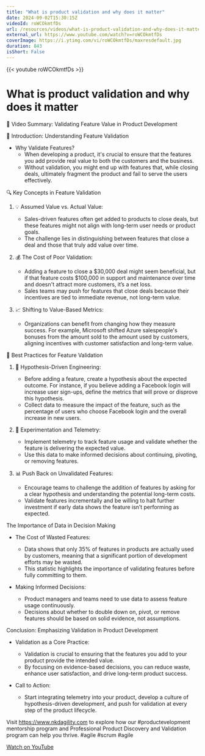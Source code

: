 ```yaml
---
title: "What is product validation and why does it matter"
date: 2024-09-02T15:30:15Z
videoId: roWCOkmtfDs
url: /resources/videos/what-is-product-validation-and-why-does-it-matter
external_url: https://www.youtube.com/watch?v=roWCOkmtfDs
coverImage: https://i.ytimg.com/vi/roWCOkmtfDs/maxresdefault.jpg
duration: 843
isShort: False
---
```


{{< youtube roWCOkmtfDs >}}

# What is product validation and why does it matter

🎯 Video Summary: Validating Feature Value in Product Development

📘 Introduction: Understanding Feature Validation

- Why Validate Features?
  - When developing a product, it's crucial to ensure that the features you add provide real value to both the customers and the business.
  - Without validation, you might end up with features that, while closing deals, ultimately fragment the product and fail to serve the users effectively.

🔍 Key Concepts in Feature Validation

1. 💡 Assumed Value vs. Actual Value:

   - Sales-driven features often get added to products to close deals, but these features might not align with long-term user needs or product goals.
   - The challenge lies in distinguishing between features that close a deal and those that truly add value over time.

2. 💰 The Cost of Poor Validation:

   - Adding a feature to close a $30,000 deal might seem beneficial, but if that feature costs $100,000 in support and maintenance over time and doesn't attract more customers, it’s a net loss.
   - Sales teams may push for features that close deals because their incentives are tied to immediate revenue, not long-term value.

3. 📈 Shifting to Value-Based Metrics:
   - Organizations can benefit from changing how they measure success. For example, Microsoft shifted Azure salespeople's bonuses from the amount sold to the amount used by customers, aligning incentives with customer satisfaction and long-term value.

🚀 Best Practices for Feature Validation

1. 🔄 Hypothesis-Driven Engineering:

   - Before adding a feature, create a hypothesis about the expected outcome. For instance, if you believe adding a Facebook login will increase user sign-ups, define the metrics that will prove or disprove this hypothesis.
   - Collect data to measure the impact of the feature, such as the percentage of users who choose Facebook login and the overall increase in new users.

2. 🧪 Experimentation and Telemetry:

   - Implement telemetry to track feature usage and validate whether the feature is delivering the expected value.
   - Use this data to make informed decisions about continuing, pivoting, or removing features.

3. 📊 Push Back on Unvalidated Features:
   - Encourage teams to challenge the addition of features by asking for a clear hypothesis and understanding the potential long-term costs.
   - Validate features incrementally and be willing to halt further investment if early data shows the feature isn’t performing as expected.

The Importance of Data in Decision Making

- The Cost of Wasted Features:

  - Data shows that only 35% of features in products are actually used by customers, meaning that a significant portion of development efforts may be wasted.
  - This statistic highlights the importance of validating features before fully committing to them.

- Making Informed Decisions:
  - Product managers and teams need to use data to assess feature usage continuously.
  - Decisions about whether to double down on, pivot, or remove features should be based on solid evidence, not assumptions.

Conclusion: Emphasizing Validation in Product Development

- Validation as a Core Practice:

  - Validation is crucial to ensuring that the features you add to your product provide the intended value.
  - By focusing on evidence-based decisions, you can reduce waste, enhance user satisfaction, and drive long-term product success.

- Call to Action:
  - Start integrating telemetry into your product, develop a culture of hypothesis-driven development, and push for validation at every step of the product lifecycle.

Visit https://www.nkdagility.com to explore how our #productevelopment mentorship program and Professional Product Discovery and Validation program can help you thrive. #agile #scrum #agile

[Watch on YouTube](https://www.youtube.com/watch?v=roWCOkmtfDs)
